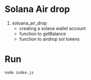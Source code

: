 # Solana Air drop

1. soloana_air_drop
    - creating a solana wallet account
    - function to getBalance
    - function to airdrop sol tokens

# Run
```bash
node index.js
```